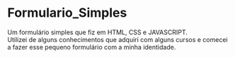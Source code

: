 # Formulario_Simples

Um formulário simples que fiz em HTML, CSS e JAVASCRIPT.<br/>
Utilizei de alguns conhecimentos que adquiri com alguns cursos e comecei a fazer esse pequeno formulário com a minha identidade.
